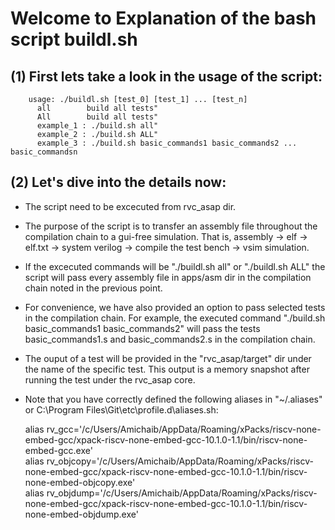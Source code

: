 # Welcome to Explanation of the bash script buildl.sh 
## (1) First lets take a look in the usage of the script:
		usage: ./buildl.sh [test_0] [test_1] ... [test_n]
    	  all        build all tests"
    	  All        build all tests"
    	  example_1 : ./build.sh all"
		  example_2 : ./build.sh ALL"
		  example_3 : ./build.sh basic_commands1 basic_commands2 ... basic_commandsn

## (2) Let's dive into the details now:
- The script need to be excecuted from rvc_asap dir.
- The purpose of the script is to transfer an assembly file throughout the compilation chain to a   gui-free simulation. That is, assembly -> elf -> elf.txt -> system verilog -> compile the test bench -> vsim simulation.
- If the excecuted commands will be "./buildl.sh all" or "./buildl.sh ALL" the script will pass every assembly file in apps/asm dir in the compilation chain noted in the previous point.
- For convenience, we have also provided an option to pass selected tests in the compilation chain. For example, the executed command "./build.sh basic_commands1 basic_commands2" will pass the tests basic_commands1.s and basic_commands2.s in the compilation chain.
- The ouput of a test will be provided in the "rvc_asap/target" dir under the name of the specific test. This output is a memory snapshot after running the test under the rvc_asap core.
- Note that you have correctly defined the following aliases in "~/.aliases" or C:\Program      Files\Git\etc\profile.d\aliases.sh:

    alias rv_gcc='/c/Users/Amichaib/AppData/Roaming/xPacks/riscv-none-embed-gcc/xpack-riscv-none-embed-gcc-10.1.0-1.1/bin/riscv-none-embed-gcc.exe'  
    alias rv_objcopy='/c/Users/Amichaib/AppData/Roaming/xPacks/riscv-none-embed-gcc/xpack-riscv-none-embed-gcc-10.1.0-1.1/bin/riscv-none-embed-objcopy.exe'  
    alias rv_objdump='/c/Users/Amichaib/AppData/Roaming/xPacks/riscv-none-embed-gcc/xpack-riscv-none-embed-gcc-10.1.0-1.1/bin/riscv-none-embed-objdump.exe'  
